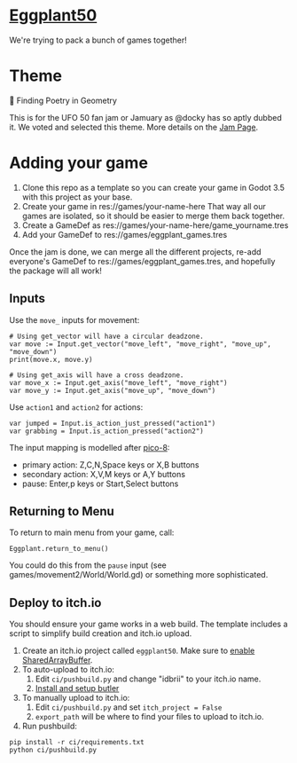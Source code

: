 # [Eggplant50](https://itch.io/jam/eggplant-50)

We're trying to pack a bunch of games together!

# Theme

📐 Finding Poetry in Geometry

This is for the UFO 50 fan jam or Jamuary as @docky has so aptly dubbed it. We
voted and selected this theme. More details on the
[Jam Page](https://itch.io/jam/eggplant-50).

# Adding your game

1. Clone this repo as a template so you can create your game in Godot 3.5 with this project as your base.
2. Create your game in res://games/your-name-here That way all our games are isolated, so it should be easier to merge them back together.
3. Create a GameDef as res://games/your-name-here/game_yourname.tres
4. Add your GameDef to res://games/eggplant_games.tres

Once the jam is done, we can merge all the different projects, re-add
everyone's GameDef to res://games/eggplant_games.tres, and hopefully the package will
all work!


## Inputs

Use the `move_` inputs for movement:

	# Using get_vector will have a circular deadzone.
	var move := Input.get_vector("move_left", "move_right", "move_up", "move_down")
	print(move.x, move.y)

	# Using get_axis will have a cross deadzone.
	var move_x := Input.get_axis("move_left", "move_right")
	var move_y := Input.get_axis("move_up", "move_down")

Use `action1` and `action2` for actions:

	var jumped = Input.is_action_just_pressed("action1")
	var grabbing = Input.is_action_pressed("action2")


The input mapping is modelled after [pico-8](https://iiviigames.github.io/pico8-api/img/input.png):

* primary action: Z,C,N,Space keys or X,B buttons
* secondary action: X,V,M keys or A,Y buttons
* pause: Enter,p keys or Start,Select buttons


## Returning to Menu

To return to main menu from your game, call:

    Eggplant.return_to_menu()

You could do this from the `pause` input (see games/movement2/World/World.gd)
or something more sophisticated.


## Deploy to itch.io

You should ensure your game works in a web build. The template includes a
script to simplify build creation and itch.io upload.

1. Create an itch.io project called `eggplant50`. Make sure to [enable SharedArrayBuffer](https://itch.io/t/2025776/experimental-sharedarraybuffer-support).
2. To auto-upload to itch.io:
    1. Edit `ci/pushbuild.py` and change "idbrii" to your itch.io name.
    2. [Install and setup butler](https://itch.io/docs/butler/)
2. To manually upload to itch.io:
    1. Edit `ci/pushbuild.py` and set `itch_project = False`
    1. `export_path` will be where to find your files to upload to itch.io.
4. Run pushbuild:

```
pip install -r ci/requirements.txt
python ci/pushbuild.py
```

